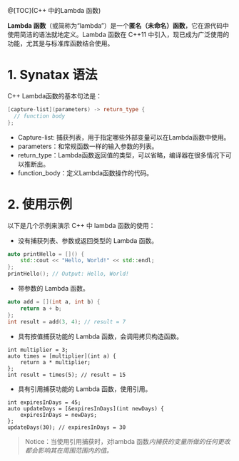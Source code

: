 @[TOC](C++ 中的Lambda 函数)

**Lambda 函数**（或简称为“lambda”）是一个**匿名（未命名）函数**，它在源代码中使用简洁的语法就地定义。Lambda 函数在 C++11 中引入，现已成为广泛使用的功能，尤其是与标准库函数结合使用。

# 1. Synatax 语法

C++ Lambda函数的基本句法是：

```c++
[capture-list](parameters) -> return_type {
  // function body
};
```

- Capture-list: 捕获列表，用于指定哪些外部变量可以在Lambda函数中使用。
- parameters：和常规函数一样的输入参数的列表。
- return_type：Lambda函数返回值的类型，可以省略，编译器在很多情况下可以推断出。
- function_body：定义Lambda函数操作的代码。



# 2. 使用示例

以下是几个示例来演示 C++ 中 lambda 函数的使用：

- 没有捕获列表、参数或返回类型的 Lambda 函数。

```c++
auto printHello = []() {
    std::cout << "Hello, World!" << std::endl;
};
printHello(); // Output: Hello, World!
```

- 带参数的 Lambda 函数。

```c++
auto add = [](int a, int b) {
    return a + b;
};
int result = add(3, 4); // result = 7
```

- 具有按值捕获功能的 Lambda 函数，会调用拷贝构造函数。

```
int multiplier = 3;
auto times = [multiplier](int a) {
    return a * multiplier;
};
int result = times(5); // result = 15
```

- 具有引用捕获功能的 Lambda 函数，使用引用。

```
int expiresInDays = 45;
auto updateDays = [&expiresInDays](int newDays) {
    expiresInDays = newDays;
};
updateDays(30); // expiresInDays = 30
```

>  Notice：当使用引用捕获时，对lambda 函数*内捕获的变量所做的任何更改都会影响其在周围范围内的值。*
